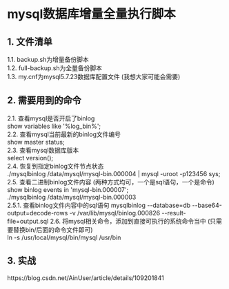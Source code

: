 # mysql数据库增量全量执行脚本

<h2>1. 文件清单</h2>
	1.1. backup.sh为增量备份脚本 <br/>
	1.2. full-backup.sh为全量备份脚本 <br/>
	1.3. my.cnf为mysql5.7.23数据库配置文件 (我想大家可能会需要)

<h2>2. 需要用到的命令</h2>
	2.1. 查看mysql是否开启了binlog <br/>
		show variables like '%log_bin%';<br/>
	2.2. 查看mysql当前最新的binlog文件编号<br/>
		show master status;<br/>
	2.3. 查看mysql数据库版本<br/>
		select version();<br/>
	2.4. 恢复到指定binlog文件节点状态<br/>
		./mysqlbinlog /data/mysql/mysql-bin.000004 | mysql -uroot -p123456 sys;<br/>
	2.5. 查看二进制binlog文件内容 (两种方式均可，一个是sql语句，一个是命令)<br/>
		show binlog events in 'mysql-bin.000007';<br/>
		./mysqlbinlog /data/mysql/mysql-bin.000003<br/>
  	2.5.1. 查看binlog文件内容中的sql语句
   		mysqlbinlog --database=db --base64-output=decode-rows -v /var/lib/mysql/binlog.000826 --result-file=output.sql
	2.6. 将mysql相关命令，添加到直接可执行的系统命令当中 (只需要替换bin/后面的命令文件即可)<br/>
		ln -s  /usr/local/mysql/bin/mysql  /usr/bin

  <h2>3. 实战</h2>
  https://blog.csdn.net/AinUser/article/details/109201841
